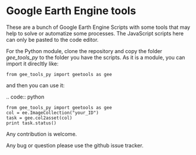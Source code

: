 # Google Earth Engine tools

These are a bunch of Google Earth Engine Scripts with some tools that may help
to solve or automatize some processes. The JavaScript scripts here can only be
pasted to the code editor.

For the Python module, clone the repository and copy the folder *gee_tools_py*
to the folder you have the scripts. As it is a module, you can import it
direcltly like:

``from gee_tools_py import geetools as gee``

and then you can use it:

.. code:: python

    from gee_tools_py import geetools as gee    
    col = ee.ImageCollection("your_ID")
    task = gee.col2asset(col)
    print task.status()


Any contribution is welcome.

Any bug or question please use the github issue tracker.
